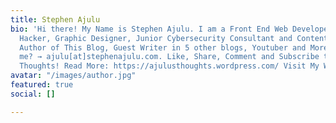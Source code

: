 ```yaml
---
title: Stephen Ajulu
bio: 'Hi there! My Name is Stephen Ajulu. I am a Front End Web Developer, Ethical
  Hacker, Graphic Designer, Junior Cybersecurity Consultant and Content Creator(Sole
  Author of This Blog, Guest Writer in 5 other blogs, Youtuber and More) Want to contact
  me? → ajulu[at]stephenajulu.com. Like, Share, Comment and Subscribe to Ajulu''s
  Thoughts! Read More: https://ajulusthoughts.wordpress.com/ Visit My Website: https://stephenajulu.com'
avatar: "/images/author.jpg"
featured: true
social: []

---
```

